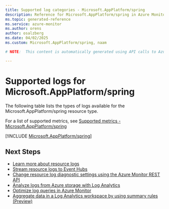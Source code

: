 ```yaml
---
title: Supported log categories - Microsoft.AppPlatform/spring
description: Reference for Microsoft.AppPlatform/spring in Azure Monitor Logs.
ms.topic: generated-reference
ms.service: azure-monitor
ms.author: orens
author: osalzberg
ms.date: 04/02/2025
ms.custom: Microsoft.AppPlatform/spring, naam

# NOTE:  This content is automatically generated using API calls to Azure. Any edits made on these files will be overwritten in the next run of the script. 

---
```





# Supported logs for Microsoft.AppPlatform/spring  
The following table lists the types of logs available for the Microsoft.AppPlatform/spring resource type.
  
  
  
For a list of supported metrics, see [Supported metrics - Microsoft.AppPlatform/spring](../supported-metrics/microsoft-appplatform-spring-metrics.md)  
  

  
[!INCLUDE [Microsoft.AppPlatform/spring](~/reusable-content/ce-skilling/azure/includes/azure-monitor/reference/logs/microsoft-appplatform-spring-logs-include.md)]  
  

## Next Steps

* [Learn more about resource logs](/azure/azure-monitor/essentials/platform-logs-overview)
* [Stream resource logs to Event Hubs](/azure/azure-monitor/essentials/resource-logs#send-to-azure-event-hubs)
* [Change resource log diagnostic settings using the Azure Monitor REST API](/rest/api/monitor/diagnosticsettings)
* [Analyze logs from Azure storage with Log Analytics](/azure/azure-monitor/essentials/resource-logs#send-to-log-analytics-workspace)
* [Optimize log queries in Azure Monitor](/azure/azure-monitor/logs/query-optimization)
* [Aggregate data in a Log Analytics workspace by using summary rules (Preview)](/azure/azure-monitor/logs/summary-rules)